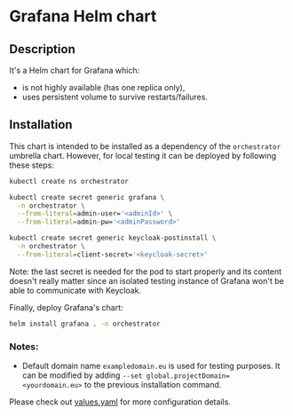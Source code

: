 # Grafana Helm chart

## Description

It's a Helm chart for Grafana which:

* is not highly available (has one replica only),
* uses persistent volume to survive restarts/failures.

## Installation

This chart is intended to be installed as a dependency of the `orchestrator` umbrella chart.
However, for local testing it can be deployed by following these steps:

```sh
kubectl create ns orchestrator

kubectl create secret generic grafana \
  -n orchestrator \
  --from-literal=admin-user='<adminId>' \
  --from-literal=admin-pw='<adminPassword>'

kubectl create secret generic keycloak-postinstall \
  -n orchestrator \
  --from-literal=client-secret='<keycloak-secret>'
```

Note: the last secret is needed for the pod to start properly and its content
doesn't really matter since an isolated testing instance of Grafana
won't be able to communicate with Keycloak.

Finally, deploy Grafana's chart:

```sh
helm install grafana . -n orchestrator
```

### Notes:
- Default domain name `exampledomain.eu` is used for testing purposes.
  It can be modified by adding `--set global.projectDomain=<yourdomain.eu>` to
  the previous installation command.

Please check out [values.yaml](./values.yaml) for more configuration details.